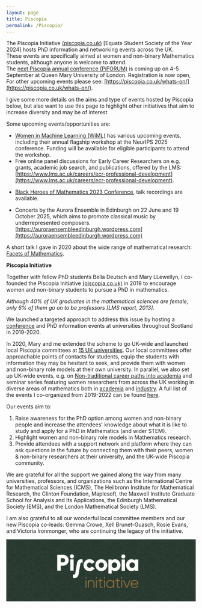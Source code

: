```yaml
---
layout: page
title: Piscopia
permalink: /Piscopia/ 
---
```


The Piscopia Initiative [(piscopia.co.uk)](https://piscopia.co.uk) [Equate Student Society of the Year 2024] hosts PhD information and networking events across the UK. <br>
These events are specifically aimed at women and non-binary Mathematics students, although anyone is welcome to attend. <br>
The [next Piscopia annual conference (PiFORUM)](https://piscopia.co.uk/piforum25-amplifying-hidden-voices/) is coming up on 4-5 September at Queen Mary University of London. Registration is now open, <br>
For other upcoming events please see: [https://piscopia.co.uk/whats-on/](https://piscopia.co.uk/whats-on/). <br>

I give some more details on the aims and type of events hosted by Piscopia below, but also want to use this page to highlight other initiatives that aim to increase diversity and may be of interest

Some upcoming events/opportunities are:
- [Women in Machine Learning (WiML)](https://www.wiml.org) has various upcoming events, including their annual flagship workshop at the NeurIPS 2025 conference. Funding will be available for eligible participants to attend the workshop.
- Free online panel discussions for Early Career Researchers on e.g. grants, academic job search, and publications, offered by the LMS: [https://www.lms.ac.uk/careers/ecr-professional-development](https://www.lms.ac.uk/careers/ecr-professional-development).
<!--- [Black Heroes of Mathematics 2024 Conference](https://www.lms.ac.uk/events/black-heroes-of-mathematics-conference-2024), 2-3 October 2024.-->
-  [Black Heroes of Mathematics 2023 Conference](https://www.icms.org.uk/events/2023/black-heroes-mathematics-conference-2023), talk recordings are available.
<!-- An online panel discussion on the academic job search hosted by EWM, 19 October 2023, 3pm CEST. [More info](https://www.europeanwomeninmaths.org/activity/ewm-forum-academic-job-search-panel/). -->
<!-- [New in ML](https://newinml.github.io) NeurIPS 2023 workshop. <!--Abstract deadline 5 October 2023. Workshop day 11 December 2023.-->
- Concerts by the Aurora Ensemble in Edinburgh on 22 June and 19 October 2025, which aims to promote classical music by underrepresented composers. [https://auroraensembleedinburgh.wordpress.com](https://auroraensembleedinburgh.wordpress.com)

A short talk I gave in 2020 about the wide range of mathematical research: [Facets of Mathematics]({{TiffanyVlaar.github.io}}/docs/FacetsOfMathematics.pdf).

**Piscopia Initiative**

Together with fellow PhD students Bella Deutsch and Mary LLewellyn, I co-founded the Piscopia Initiative [(piscopia.co.uk)](https://piscopia.co.uk) in 2019 to encourage women and non-binary students to pursue a PhD in mathematics. 

*Although 40% of UK graduates in the mathematical sciences are female, only 6% of them go on to be professors [LMS report, 2013].* 

We launched a targeted approach to address this issue by hosting a [conference](https://piscopia.co.uk/welcome-to-piforum/) and PhD information events at universities throughout Scotland in 2019-2020. 

In 2020, Mary and me extended the scheme to go UK-wide and launched local Piscopia committees at [15 UK universities](https://piscopia.co.uk/the-piscopia-society/). Our local committees offer approachable points of contacts for students, equip the students with information they may be hesitant to seek, and provide them with women and non-binary role models at their own university. In parallel, we also set up UK-wide events, e.g. on [Non-traditional career paths into academia](https://www.eventbrite.com/e/non-traditional-career-paths-into-academia-tickets-244633193467) and seminar series featuring women researchers from across the UK working in diverse areas of mathematics both in [academia](https://piscopia.co.uk/piworks-seminar-series/) and [industry](https://piscopia.co.uk/pidoors). A full list of the events I co-organized from 2019-2022 can be found [here](https://piscopia.co.uk/past-events/).

Our events aim to:
<ol>
<li> Raise awareness for the PhD option among women and non-binary people and increase the attendees' knowledge about what it is like to study and apply for a PhD in Mathematics (and wider STEM).</li>
<li> Highlight women and non-binary role models in Mathematics research.</li>
<li> Provide attendees with a support network and platform where they can ask questions in the future by connecting them with their peers, women & non-binary researchers at their university, and the UK-wide Piscopia community.</li>
</ol>

We are grateful for all the support we gained along the way from many universities, professors, and organizations such as the International Centre for Mathematical Sciences (ICMS), The Heilbronn Institute for Mathematical Research, the Clinton Foundation, Maplesoft, the Maxwell Institute Graduate School for Analysis and Its Applications, the Edinburgh Mathematical Society (EMS), and the London Mathematical Society (LMS). <br>

I am also grateful to all our wonderful local committee members and our new Piscopia co-leads: Gemma Crowe, Xell Brunet-Guasch, Rosie Evans, and Victoria Ironmonger, who are continuing the legacy of the initiative.

<img src="/pics/Banner_Piscopia.png" width="900"/>

<!--There are many other excellent initiatives that aim to increase diversity. <br>
Some upcoming events are:
- [Black Heroes of Mathematics Conference](https://www.icms.org.uk/events/2023/black-heroes-mathematics-conference-2023), online, 3-4 October 2023.
- [New in ML](https://newinml.github.io) NeurIPS 2023 workshop. Abstract deadline 5 October 2023.
- An online panel discussion on the academic job search hosted by EWM, 19 October 2023, 3pm CEST. [More info](https://www.europeanwomeninmaths.org/activity/ewm-forum-academic-job-search-panel/). [Sign up link](https://forms.gle/ZEy6AosQM9YMhf786). 
- A concert by the newly founded Aurora Ensemble in Edinburgh on 22 October 2023, which aims to promote classical music by underrepresented composers. [https://auroraensembleedinburgh.wordpress.com](https://auroraensembleedinburgh.wordpress.com)
-->
<!--
In 2018-2019 I organized a Machine Learning Seminar for the Mathematics department at the University of Edinburgh. An overview of the talks is provided below. Please feel free to contact me if you want to get in touch with any of the speakers. 

23 October - Tim Hurst "Utilising continuum limits of the p-Laplacian in semi-supervised learning"

30 October - Professor Benedict Leimkuhler "Scary Computers"

6 November - Professor Kostas Zygalakis "Explicit stabilised methods and their use in optimization and sampling"

20 November - Dr Frederik Heber "Sampling in Neural Network Loss Manifolds"

27 November - Dr Sergio Jiménez Sanjuán, Senior Data Scientist at DNV-GL Energy /  Applied Physics Department, University of Zaragoza, will talk about "Data Science for the Wind Power Industry" 

4 December - Anton Martinsson "Quantifying Gerrymandering"

18 December - Dr Charlie Matthews "Computing tail probabilities in Bayesian inference for astrophysics"

15 January - Dr Zofia Trstanova "Coarse-graining with machine learning in molecular dynamics"



-->
